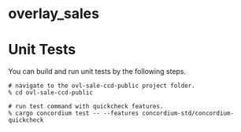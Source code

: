 # overlay_sales


# Unit Tests

You can build and run unit tests by the following steps.

```shell
# navigate to the ovl-sale-ccd-public project folder.
% cd ovl-sale-ccd-public

# run test command with quickcheck features.
% cargo concordium test -- --features concordium-std/concordium-quickcheck
```

